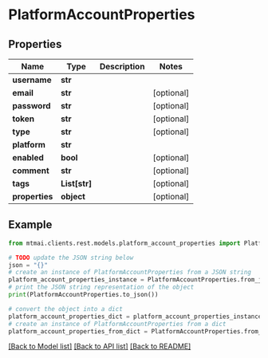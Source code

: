 # PlatformAccountProperties


## Properties

Name | Type | Description | Notes
------------ | ------------- | ------------- | -------------
**username** | **str** |  | 
**email** | **str** |  | [optional] 
**password** | **str** |  | [optional] 
**token** | **str** |  | [optional] 
**type** | **str** |  | [optional] 
**platform** | **str** |  | 
**enabled** | **bool** |  | [optional] 
**comment** | **str** |  | [optional] 
**tags** | **List[str]** |  | [optional] 
**properties** | **object** |  | [optional] 

## Example

```python
from mtmai.clients.rest.models.platform_account_properties import PlatformAccountProperties

# TODO update the JSON string below
json = "{}"
# create an instance of PlatformAccountProperties from a JSON string
platform_account_properties_instance = PlatformAccountProperties.from_json(json)
# print the JSON string representation of the object
print(PlatformAccountProperties.to_json())

# convert the object into a dict
platform_account_properties_dict = platform_account_properties_instance.to_dict()
# create an instance of PlatformAccountProperties from a dict
platform_account_properties_from_dict = PlatformAccountProperties.from_dict(platform_account_properties_dict)
```
[[Back to Model list]](../README.md#documentation-for-models) [[Back to API list]](../README.md#documentation-for-api-endpoints) [[Back to README]](../README.md)



